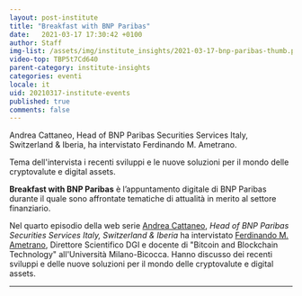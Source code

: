 ```yaml
---
layout: post-institute
title: "Breakfast with BNP Paribas"
date:   2021-03-17 17:30:42 +0100
author: Staff
img-list: /assets/img/institute_insights/2021-03-17-bnp-paribas-thumb.png
video-top: TBP5t7Cd640
parent-category: institute-insights
categories: eventi
locale: it
uid: 20210317-institute-events
published: true
comments: false
---
```

Andrea Cattaneo, Head of BNP Paribas Securities Services Italy, Switzerland & Iberia, ha intervistato Ferdinando M. Ametrano.

Tema dell'intervista i recenti sviluppi e le nuove soluzioni per il mondo delle cryptovalute e digital assets.

**Breakfast with BNP Paribas** è l’appuntamento digitale di BNP Paribas durante il quale sono affrontate tematiche di attualità in merito al settore finanziario.

Nel quarto episodio della web serie [Andrea Cattaneo](https://www.linkedin.com/in/andrea-cattaneo-9b75b829/), _Head of BNP Paribas Securities Services Italy, Switzerland & Iberia_ ha intervistato [Ferdinando M. Ametrano](http://ametrano.net/), Direttore Scientifico DGI e docente di "Bitcoin and Blockchain Technology" all'Università Milano-Bicocca.
Hanno discusso dei recenti sviluppi e delle nuove soluzioni per il mondo delle cryptovalute e digital assets.

---
